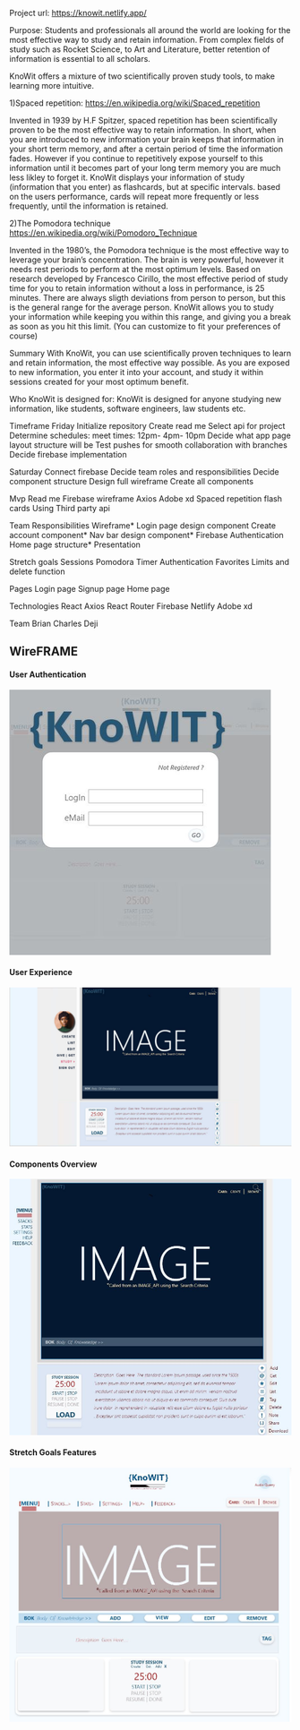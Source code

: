 Project url: https://knowit.netlify.app/

Purpose: 
Students and professionals all around the world are looking for the most effective way to study and retain information. From complex fields of study such as Rocket Science, to Art and Literature, better retention of information is essential to all scholars.

KnoWit offers a mixture of two scientifically proven study tools, to make learning more intuitive.

1)Spaced repetition: https://en.wikipedia.org/wiki/Spaced_repetition

Invented in 1939 by H.F Spitzer, spaced repetition has been scientifically proven to be the most effective way to retain information. In short, when you are introduced to new information your brain keeps that information in your short term memory, and after a certain period of time the information fades. However if you continue to repetitively expose yourself to this information until it becomes part of your long term memory you are much less likley to forget it. KnoWit displays your information of study (information that you enter) as flashcards, but at specific intervals. based on the users performance, cards will repeat more frequently or less frequently, until the information is retained.


2)The Pomodora technique
https://en.wikipedia.org/wiki/Pomodoro_Technique

Invented in the 1980’s, the Pomodora technique is the most effective way to leverage your brain’s concentration. The brain is very powerful, however it needs rest periods to perform at the most optimum levels. Based on research developed by Francesco Cirillo, the most effective period of study time for you to retain information without a loss in performance, is 25 minutes. There are always sligth deviations from person to person, but this is the general range for the average person. KnoWit allows you to study your information while keeping you within this range, and giving you a break as soon as you hit this limit. (You can customize to fit your preferences of course)

Summary
With KnoWit, you can use scientifically proven techniques to learn and retain information, the most effective way possible. As you are exposed to new information, you enter it into your account, and study it within sessions created for your most optimum benefit.

Who KnoWit is designed for:
KnoWit is designed for anyone studying new information, like students, software engineers, law students etc.

Timeframe
Friday
Initialize repository
Create read me
Select api for project
Determine schedules: meet times: 12pm- 4pm- 10pm
Decide what app page layout structure will be
Test pushes for smooth collaboration with branches
Decide firebase implementation

Saturday
Connect firebase
Decide team roles and responsibilities
Decide component structure
Design full wireframe
Create all components

Mvp
Read me
Firebase
wireframe
Axios
Adobe xd
Spaced repetition flash cards 
Using Third party api

Team Responsibilities
Wireframe*
Login page design component
Create account component*
Nav bar design component*
Firebase Authentication
Home page structure*
Presentation


Stretch goals
Sessions
Pomodora Timer
Authentication
Favorites
Limits and delete function


Pages
Login page
Signup page
Home page

Technologies
React
Axios
React Router
Firebase
Netlify
Adobe xd


Team
Brian
Charles
Deji


## WireFRAME
#### User Authentication
![1](./src/components/img/wireframe_oauth.JPG)

#### User Experience
![2](./src/components/img/wireframe4.jpg)

#### Components Overview
![3](./src/components/img/wireframe_overview.JPG)

#### Stretch Goals Features
![4](./src/components/img/wireframe_Stretch.JPG)
